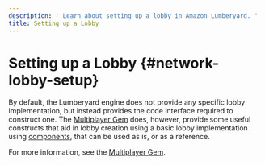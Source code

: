 ```yaml
---
description: ' Learn about setting up a lobby in Amazon Lumberyard. '
title: Setting up a Lobby
---
```

# Setting up a Lobby {#network-lobby-setup}

By default, the Lumberyard engine does not provide any specific lobby implementation, but instead provides the code interface required to construct one\. The [Multiplayer Gem](/docs/userguide/gems/builtin/multiplayer.md) does, however, provide some useful constructs that aid in lobby creation using a basic lobby implementation using [components](/docs/userguide/components/components.md), that can be used as is, or as a reference\.

For more information, see the [Multiplayer Gem](/docs/userguide/gems/builtin/multiplayer.md)\.
